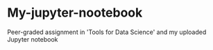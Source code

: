 # My-jupyter-nootebook
Peer-graded assignment in 'Tools for Data Science' and my uploaded Jupyter notebook
